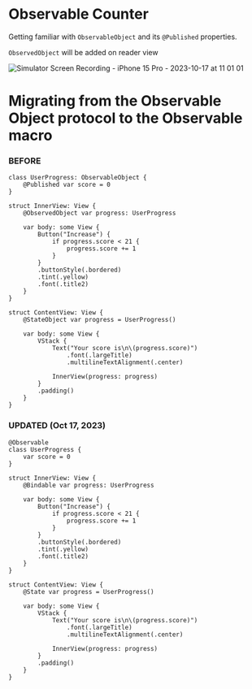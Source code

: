 
# Observable Counter

Getting familiar with `ObservableObject`  and its `@Published` properties. 

`ObservedObject` will be added on reader view 

![Simulator Screen Recording - iPhone 15 Pro - 2023-10-17 at 11 01 01](https://github.com/manuelsalinas-mx/SwiftUI-Samples/assets/110424672/d0e54b85-0c42-47d3-bde0-1ac3f4881148)


# Migrating from the **Observable Object protocol** to the **Observable macro**

### **BEFORE**
```
class UserProgress: ObservableObject {
    @Published var score = 0
}

struct InnerView: View {
    @ObservedObject var progress: UserProgress

    var body: some View {
        Button("Increase") {
            if progress.score < 21 {
                progress.score += 1
            }
        }
        .buttonStyle(.bordered)
        .tint(.yellow)
        .font(.title2)
    }
}

struct ContentView: View {
    @StateObject var progress = UserProgress()
    
    var body: some View {
        VStack {
            Text("Your score is\n\(progress.score)")
                .font(.largeTitle)
                .multilineTextAlignment(.center)
            
            InnerView(progress: progress)
        }
        .padding()
    }
}
```


### **UPDATED (Oct 17, 2023)**
```
@Observable
class UserProgress {
    var score = 0
}

struct InnerView: View {
    @Bindable var progress: UserProgress

    var body: some View {
        Button("Increase") {
            if progress.score < 21 {
                progress.score += 1
            }
        }
        .buttonStyle(.bordered)
        .tint(.yellow)
        .font(.title2)
    }
}

struct ContentView: View {
    @State var progress = UserProgress()
    
    var body: some View {
        VStack {
            Text("Your score is\n\(progress.score)")
                .font(.largeTitle)
                .multilineTextAlignment(.center)
            
            InnerView(progress: progress)
        }
        .padding()
    }
}
```
